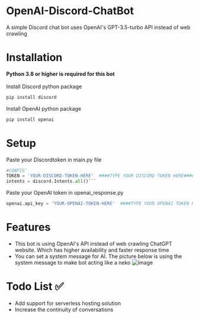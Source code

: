 # OpenAI-Discord-ChatBot
A simple Discord chat bot uses OpenAI's GPT-3.5-turbo API instead of web crawling

# Installation
**Python 3.8 or higher is required for this bot**\
\
Install Discord python package
```bash
pip install discord
```
Install OpenAI python package
```bash
pip install openai
```

# Setup
Paste your Discordtoken in main.py file
```py
#CONFIG'
TOKEN = 'YOUR-DISCORD-TOKEN-HERE'  ####TYPE YOUR DISCORD TOKEN HERE####
intents = discord.Intents.all()```
```
Paste your OpenAI token in openai_response.py
```py
openai.api_key = 'YOUR-OPENAI-TOKEN-HERE'  ####TYPE YOUR OPENAI TOKEN HERE####
```

# Features
* This bot is using OpenAI's API instead of web crawling ChatGPT website. Which has higher availability and faster response time
* You can set a system message for AI. The picture below is using the system message to make bot acting like a neko
![image](https://user-images.githubusercontent.com/44529370/227820994-4c3cac70-592b-4634-a82f-65fe27ec7ded.png)

# Todo List :white_check_mark:
* Add support for serverless hosting solution
* Increase the continuity of conversations
